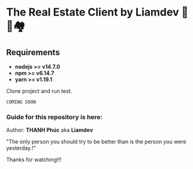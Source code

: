 # The Real Estate Client by Liamdev 🏨🏢🏘️

## Requirements

- **nodejs >= v14.7.0**
- **npm >= v6.14.7**
- **yarn >= v1.19.1**

Clone project and run test.

```
COMING SOON
```

### Guide for this repository is here:

Author: **THANH Phúc** aka **Liamdev**

"The only person you should try to be better than is the person you were yesterday.!"

Thanks for watching!!!
